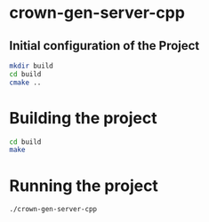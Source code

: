 # crown-gen-server-cpp

## Initial configuration of the Project

```bash
mkdir build
cd build
cmake ..
```

# Building the project
```bash
cd build
make
```

# Running the project

```bash
./crown-gen-server-cpp
```